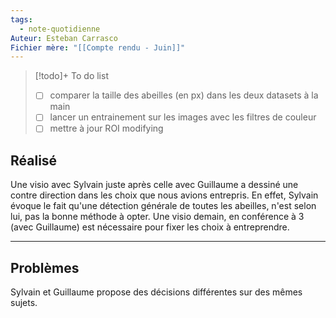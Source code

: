 ```yaml
---
tags:
  - note-quotidienne
Auteur: Esteban Carrasco
Fichier mère: "[[Compte rendu - Juin]]"
---
```


> [!todo]+ To do list
> - [ ] comparer la taille des abeilles (en px) dans les deux datasets à la main
> - [ ] lancer un entrainement sur les images avec les filtres de couleur 
> - [ ] mettre à jour ROI modifying


## Réalisé
Une visio avec Sylvain juste après celle avec Guillaume a dessiné une contre direction dans les choix que nous avions entrepris. En effet, Sylvain évoque le fait qu'une détection générale de toutes les abeilles, n'est selon lui, pas la bonne méthode à opter. Une visio demain, en conférence à 3 (avec Guillaume) est nécessaire pour fixer les choix à entreprendre.  

---
## Problèmes
Sylvain et Guillaume propose des décisions différentes sur des mêmes sujets. 
